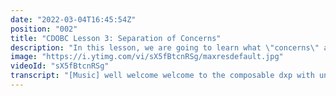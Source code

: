 ```yaml
---
date: "2022-03-04T16:45:54Z"
position: "002"
title: "CDOBC Lesson 3: Separation of Concerns"
description: "In this lesson, we are going to learn what \"concerns\" are and how to keep them separate in a Composable DXP platform. We'll cover design and layout, how to keep those out of a CMS, how to isolate logic and an introduction to content modeling that focuses on content and not design.\n\nTo watch the entire less, please visit:\nhttps://www.headlesscreator.com/course/composable-dxp-with-uniform-bootcamp"
image: "https://i.ytimg.com/vi/sX5fBtcnRSg/maxresdefault.jpg"
videoId: "sX5fBtcnRSg"
transcript: "[Music] well welcome welcome to the composable dxp with uniform boot camp course lesson number three separation of concerns today presented by tim bennicks he's the principal developer advocate at uniform if you want to learn more about him we will have a great interview with him in the introduction section of this bootcamp on headlesscreator.com so just go there and check it out now with that said i'm going to bring tim in tim welcome i'm going to let you get started if anybody has any questions of the live audience type him in the comments and i'll ask him tell your sir all right thank you very much so today we will be talking about the separation of concerns and that's a term that keeps coming back i guess for my whole career i've been talking about this stuff from being a front-end developer or maybe somebody who works on teams and things like that it's it keeps coming back and so in computer science separation of concerns is a design principle for separating a computer program into distinct sections such that each section addresses a separate concern and so this is the opposite of the spaquetti code you might have heard about back in the day and so today i want to talk about this and how that actually works in general but then also how it applies to dxps and to being composable and so let's talk about separation of concerns with a bit of a real life example that will hopefully make it a bit more tangible so not super cody and techy but imagine you have a hospital right there's lots of different disciplines and departments in a hospital if they didn't have separation of concerns everybody would do everything but a nurse cannot do what a doctor does and a doctor cannot do what a cleaner does and a cafeteria person cannot do what the doctor does but they all have their own amazing skill set and so you have to separate the concerns and then hopefully get an organization that is scalable and easy to oversee because you know who does what and when and how and where and part of that separation of concerns you has something we call cohesion and coupling and basically what you're trying to do with separation of concerns is try to reduce the coupling and try to increase the cohesion so let's have a little talk about what these two terms actually are and pay attention those will be important words to remember for later on in the boot camp so um when we look at cohesion is well look at this lovely image here i love this one because basically is this is separation of concerns because the forks and the spoons and all the other things they are actually um separated but they are also chunked up together in things that um are similar right and that's what cohesion actually is right so cohesion is a measure of how related individual items in a group are kind of like how they are related to one another because if you go without cohesion and you just have everything separated out because you know separation of concerns it can be quite messy so think about code for let's say calculations right you might have a function for um plus and you might have a function for minus and you might have a function for other calculus things well wouldn't it be easier if you grab this function you put them in a class right and then that class becomes your math class and then you can reuse it everywhere so you have actually put things together and you made them a bit more cohesive and then you use that as something um in your system and so now let's talk about coupling and you can see this i love this image right this is a a pretty tightly coupled system and i also love that there's an air fan in this on the side that is completely futile because that's obviously not going to do anything but aside from the image let's have a little um think about what coupling actually means right so coupling is a measure of dependence between two or more components tight coupling is bad and loose coupling is good and of course in the context that we're talking about now because loose coupling is great but if it's too loosely coupled like what we said if all the forks are on their own and all the spoons are on their own it's really hard to actually deal with everything right so you kind of have to find your way balance between the most loose coupled stuff you can get with the most amount of cohesion that you can get and that's what we're looking at and this applies to hospitals like we just talked about but also to code and to the xps and many other things right and so why is this actually so important it's kind of an interesting story right but how do how why is it so important why is it applied and so well what you want to look at is um if you remember the the the disconnected uh sandwich from the last two episodes um this is again one of those right so what all of this separation of concerns gives you is actually having better clarity right it's easier to understand what's going on when everything is neatly organized this is kind of obvious i guess but all of those are honestly open doors but when you put them all together it's like ah that separation of concerns that's why i want it right because reusability becomes much easier because it becomes easier to extend or to fix or change when things are better organized right and you can also test things much better right because when everything is isolated um you know what one chunk will do and if you don't have that chunk and you're gonna have to test something else you just mock or fake that other chunk and then you don't have to have that in your whole system of testing no you just say okay i'm gonna test one out of eight things so the other seven i'll just fake them to make sure that they exist in the software but they always give the same output let's say and so that one thing you want to test doesn't now break due to all these other seven things doing stuff so it gives you much more much easier way to to test things and if you want to create new features or scale things up or change things up it's much faster in development if you just have a nice overview and organizational as well right if everything is neatly separated it's so much easier to actually have a good overview of what does what and when does it and how does it do it and well that was not english but i guess you get the gist and so there's a couple of important things of why this is so important and so now let's get to um the meat and potatoes of this talk we're talking about dxps here right and so how does this separation of concerns actually align with dxps well um building a technical stack from composable products doesn't actually mean that you end up with a composable architecture there is kind of a big trap here that you can fall into when you think everything is composable and then actually you put everything together and you built your architecture and suddenly it's no longer composable because you didn't separate the concerns well and we'll talk about how that works in a sec right so in the traditional monolithical systems of year like the the old old school stuff basically is it's basically a collection of capabilities from a single vendor that are by design interconnected and indivisible right so traditional systems have interconnectivity because you have to be able to log into one system and deal with all of them at the same time and you're not able to just remove one thing or if you don't need all of it don't take these it's the whole goal of this monolith to do everything for you and there's lots of amazing use cases why you would want this but the moment that you don't want it that you actually want to choose yourself what to do suddenly it's actually pretty annoying that it's interconnected and indivisible because you might want to take something out and suddenly something else breaks and and a monolith that's a feature that's fine because you're not going to take it out anyways but when you go composable you will and so it comes down to the fact if you buy a bunch of composable products it gives you the potential to have them connected but out of the box they are not connected at all you actually have to compose them together and that's actually pretty tricky so basically you are the composer right and making integrations is actually pretty hard especially to make sure that they are loosely coupled in a cohesive way and so if you want to compose things really well and easily you require an integration that is easy but making an easy integration is basically the hardest thing to do and so there's kind of this complex system going around and because of all of these things generally what you get and this might be a little bit of a new term it certainly is to me you are actually creating a composable monolith now right because it's actually a collection of capabilities that you select from multiple vendors but they are suddenly also interconnected because you have chosen to do it a certain way because of early stage decisions or maybe not having an overview of everything and you just have to build it and then this kind of stuff happens and if this happens they will also not be divisible they will be indivisible and you see all the locks appear and if you have this how are you going to change your front end or how are you going to change your commerce engine if they are connected to everything so you have possibly now created something worse for composability than the monolith is because in a monolith you can point the finger to one company and say that's broken fix it in this case who do you point the finger to you connected them on their own they work fine right and so you have to do everything you can to make separation of concerns a thing and not create a composable monolith because it will be harder for you to move forward now and so it's almost like okay let's let's do legos right because it's also nice and composable but then you use super glue to glue them together so i will hereby propose to you the new brand image of the composable monolith with le glue and this literally a bucket of glue um next to legos right and you don't want to be gluing legos and i know lego glue actually exists for the more professional lego builders i know but the image still works right and so what is truly compulsive"
---
```


